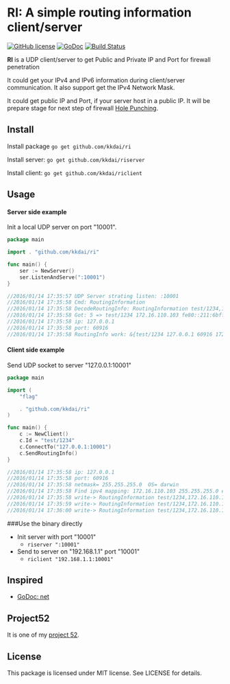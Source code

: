 RI: A simple routing information client/server
==================

[![GitHub license](https://img.shields.io/badge/license-MIT-blue.svg)](https://raw.githubusercontent.com/kkdai/ri/master/LICENSE)  [![GoDoc](https://godoc.org/github.com/kkdai/ri?status.svg)](https://godoc.org/github.com/kkdai/ri)  [![Build Status](https://travis-ci.org/kkdai/ri.svg?branch=master)](https://travis-ci.org/kkdai/ri)
    

**RI** is a UDP client/server to get Public and Private IP and Port for firewall penetration

It could get your IPv4 and IPv6 information during client/server communication. It also support get the IPv4 Network Mask.

It could get public IP and Port, if your server host in a public IP. It will be prepare stage for next step of firewall [Hole Punching](https://en.wikipedia.org/wiki/Hole_punching_(networking)).

Install
---------------
Install package `go get github.com/kkdai/ri`

Install server: `go get github.com/kkdai/riserver`

Install client: `go get github.com/kkdai/riclient`


Usage
---------------

#### Server side example

Init a local UDP server on port "10001".

```go
package main

import . "github.com/kkdai/ri"

func main() {
	ser := NewServer()
	ser.ListenAndServe(":10001")
}

//2016/01/14 17:35:57 UDP Server strating listen: :10001
//2016/01/14 17:35:58 Cmd: RoutingInformation
//2016/01/14 17:35:58 DecodeRoutingInfo: RoutingInformation test/1234,172.16.110.103,fe80::211:6bff:fe67:1abf,60916,255.255.255.0
//2016/01/14 17:35:58 Got: 5 => test/1234 172.16.110.103 fe80::211:6bff:fe67:1abf 255.255.255.0 60916
//2016/01/14 17:35:58 ip: 127.0.0.1
//2016/01/14 17:35:58 port: 60916
//2016/01/14 17:35:58 RoutingInfo work: &{test/1234 127.0.0.1 60916 172.16.110.103 fe80::211:6bff:fe67:1abf 60916 255.255.255.0}  is it use NAT? false
```

#### Client side example

Send UDP socket to server "127.0.0.1:10001"

```go
package main

import (
	"flag"

	. "github.com/kkdai/ri"
)

func main() {
	c := NewClient()
	c.Id = "test/1234"
	c.ConnectTo("127.0.0.1:10001")
	c.SendRoutingInfo()
}

//2016/01/14 17:35:58 ip: 127.0.0.1
//2016/01/14 17:35:58 port: 60916
//2016/01/14 17:35:58 netmask= 255.255.255.0  OS= darwin
//2016/01/14 17:35:58 Find ipv4 mapping: 172.16.110.103 255.255.255.0 en5
//2016/01/14 17:35:58 write-> RoutingInformation test/1234,172.16.110.103,fe80::211:6bff:fe67:1abf,60916,255.255.255.0
//2016/01/14 17:35:59 write-> RoutingInformation test/1234,172.16.110.103,fe80::211:6bff:fe67:1abf,60916,255.255.255.0
//2016/01/14 17:36:00 write-> RoutingInformation test/1234,172.16.110.103,fe80::211:6bff:fe67:1abf,60916,255.255.255.0
```

###Use the binary directly

- Init server with port "10001"
	- `riserver ":10001"`
- Send to server on "192.168.1.1" port "10001"
	- `riclient "192.168.1.1:10001"`

Inspired
---------------

- [GoDoc: net](https://golang.org/pkg/net/)


Project52
---------------

It is one of my [project 52](https://github.com/kkdai/project52).


License
---------------

This package is licensed under MIT license. See LICENSE for details.


